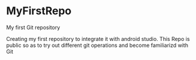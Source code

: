 # MyFirstRepo
My first Git repository

Creating my first repository to integrate it with android studio.
This Repo is public so as to try out different git operations and become familiarizd with Git
